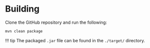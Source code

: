 # Building

Clone the GitHub repository and run the following:
```sh
mvn clean package
```

!!! tip
    The packaged `.jar` file can be found in the `./target/` directory.